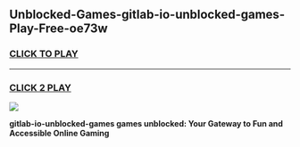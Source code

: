 
## Unblocked-Games-gitlab-io-unblocked-games-Play-Free-oe73w
<h3>
<a href="https://premium76.site?title=gitlab-io-unblocked-games&ref=20M">CLICK TO PLAY</a></h3>
<hr>

<h3>
<a href="https://premium76.site?title=gitlab-io-unblocked-games&ref=20M">CLICK 2 PLAY</a>
  
</h3>

<a href="https://premium76.site?title=gitlab-io-unblocked-games&ref=19M"><img src="https://clearcache.store/games.png"></a>


**gitlab-io-unblocked-games games unblocked: Your Gateway to Fun and Accessible Online Gaming**
